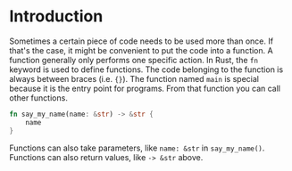 # Introduction

Sometimes a certain piece of code needs to be used more than once. If that's the case, it might be convenient to put the code into a function. A function generally only performs one specific action. In Rust, the ```fn``` keyword is used to define functions. The code belonging to the function is always between braces (i.e. `{}`). The function named `main` is special because it is the entry point for programs. From that function you can call other functions.

```rust
fn say_my_name(name: &str) -> &str {
    name
}
```

Functions can also take parameters, like ```name: &str``` in ```say_my_name()```. Functions can also return values, like `-> &str` above.

